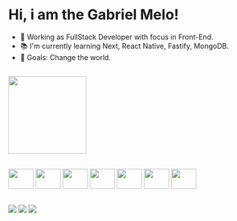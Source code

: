 # Hi, i am the Gabriel Melo!
- 🔭 Working as FullStack Developer with focus in Front-End.
- 📚 I'm currently learning Next, React Native, Fastify, MongoDB.
- 🎯 Goals: Change the world.
##
<!-- <a href="https://github.com/gabrielmelov"> -->
<div>
  <img height="155em" src="https://github-readme-stats.vercel.app/api?username=gabrielmelov&show_icons=true&theme=cobalt&include_all_commits=true&count_private=true">
  <!-- <img height="130em" width="49%" src="https://github-readme-stats.vercel.app/api/top-langs/?username=gabrielmelov&layout=compact&langs_count=7&theme=cobalt"> -->
</div>

##

<div width="30%">
  <img height="40" width="50" src="https://cdn.jsdelivr.net/gh/devicons/devicon/icons/html5/html5-original.svg" />
  <img height="40" width="50" src="https://cdn.jsdelivr.net/gh/devicons/devicon/icons/css3/css3-original.svg" /> 
  <img height="40" width="50" src="https://cdn.jsdelivr.net/gh/devicons/devicon/icons/typescript/typescript-original.svg" />
  <img height="40" width="50" src="https://cdn.jsdelivr.net/gh/devicons/devicon/icons/react/react-original.svg" />
  <img height="40" width="50" src="https://cdn.jsdelivr.net/gh/devicons/devicon/icons/nodejs/nodejs-original.svg" />    
  <img height="40" width="50" src="https://cdn.jsdelivr.net/gh/devicons/devicon/icons/tailwindcss/tailwindcss-plain.svg" /> 
  <img height="40" width="50" src="https://cdn.jsdelivr.net/gh/devicons/devicon/icons/jest/jest-plain.svg" />
</div>

##

<div>
  <a href="https://www.linkedin.com/in/gabriel-melov/" target="_blank" rel="noopener"><img src="https://img.shields.io/badge/LinkedIn-0077B5?style=for-the-badge&logo=linkedin&logoColor=white"></a>
  <a href="https://www.instagram.com/gabriel.melov/" target="_blank" rel="noopener"><img src="https://img.shields.io/badge/Instagram-E4405F?style=for-the-badge&logo=instagram&logoColor=white"></a>
  <a href="mailto:gabrielmvalley@gmail.com" target="_blank" rel="noopener"><img src="https://img.shields.io/badge/Gmail-D14836?style=for-the-badge&logo=gmail&logoColor=white"></a>
</div>
<!-- ![Snake animation](https://github.com/gabrielmelov/gabrielmelov/blob/output/github-contribution-grid-snake.svg) -->
